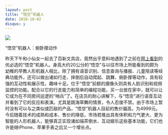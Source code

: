 ```yaml
---
layout: post
title: “悟空”机器人
date: 2018-10-02
disqus: y
---
```


![](/figures/p54442790.jpg)

“悟空”机器人：俯卧撑动作

昨天下午和小仙女一起去了百新文具店，竟然出乎意料地遇到了之前在[网上看到](https://news.cnblogs.com/n/608387/)的优必选的“悟空”机器人。身高大约20公分的“悟空”与以往市场上所能看到的颇为幼稚的早教人形机器人相比，除了拥有语音识别、信息查询与播报、儿童陪读等经典功能外，还可以做出诸如行走、摔倒后自动爬起、跳舞、俯卧撑等动作，具有较强的互动性和展示性，趣味十足。位于“悟空”前额的摄像头则具有人脸识别和视频监控的功能。配合以它的行走能力和简单的编程功能，买一台放在家中，就可以让它成为在不同房间巡逻的“哨兵”了。在店员的耐心讲解下，与“悟空”进行语音互动并看到了它的反应和表演。尤其是跳海草舞的情景，令人忍俊不禁。由于市场上暂时没有可以与之类似或匹敌的产品，“悟空”机器人目前的售价偏高，为4999元。今后随着技术的成熟和成本、售价的降低，市场若推出具有体积和力气更大、更为智能的人形机器人，能够真正实现诸如端茶倒水、互动娱乐这些基本功能，它们也许是继iPhone、苹果手表之后又一个增长点。
